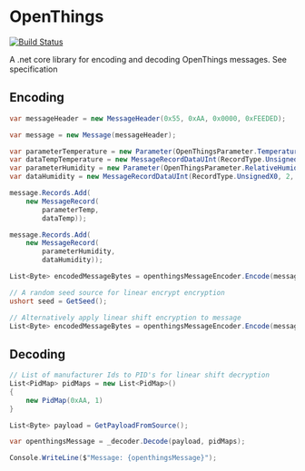 # OpenThings

[![Build Status](https://dev.azure.com/DerekGn/GitHub/_apis/build/status/DerekGn.OpenThings?branchName=main)](https://dev.azure.com/DerekGn/GitHub/_build/latest?definitionId=4&branchName=main)

A .net core library for encoding and decoding OpenThings messages. See specification 

## Encoding

``` csharp
var messageHeader = new MessageHeader(0x55, 0xAA, 0x0000, 0xFEEDED);

var message = new Message(messageHeader);

var parameterTemperature = new Parameter(OpenThingsParameter.Temperature);
var dataTempTemperature = new MessageRecordDataUInt(RecordType.UnsignedX0, 2, 0xBEEF);
var parameterHumidity = new Parameter(OpenThingsParameter.RelativeHumidity);
var dataHumidity = new MessageRecordDataUInt(RecordType.UnsignedX0, 2, 0xBEEF);

message.Records.Add(
    new MessageRecord(
        parameterTemp,
        dataTemp));

message.Records.Add(
    new MessageRecord(
        parameterHumidity,
        dataHumidity));

List<Byte> encodedMessageBytes = openthingsMessageEncoder.Encode(message);

// A random seed source for linear encrypt encryption
ushort seed = GetSeed();

// Alternatively apply linear shift encryption to message 
List<Byte> encodedMessageBytes = openthingsMessageEncoder.Encode(message, 0x45, );
```

## Decoding

``` csharp
// List of manufacturer Ids to PID's for linear shift decryption
List<PidMap> pidMaps = new List<PidMap>()
{
    new PidMap(0xAA, 1)
}

List<Byte> payload = GetPayloadFromSource();

var openthingsMessage = _decoder.Decode(payload, pidMaps);

Console.WriteLine($"Message: {openthingsMessage}");
```